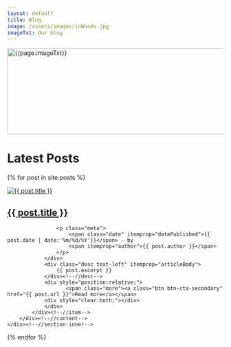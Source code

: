 ```yaml
---
layout: default
title: Blog
image: /assets/images/inWoods.jpg
imageTxt: Our blog
---
```


<div class="pageBanner">
  <img width="1000" height="200" src="{{page.image}}" alt="{{page.imageTxt}}"/>
</div>
<div class="mainContent">
<h1>Latest Posts</h1>

{% for post in site.posts %}
<section class="post section" itemprop="blogPost" itemscope="itemscope" itemtype="http://schema.org/BlogPosting">
    <div class="section-inner">
        <div class="content">
            <div class="item">
                <div class="list-image">
                    <a href="{{ post.url }}"><img  itemprop="image" src="/assets/images/blog/{{ post.id | remove_first:'/' | replace_first:'/','-' | replace_first:'/','-' | replace_first:'/','_' | replace:'/','-' }}_small.jpg" alt="{{ post.title }}"/></a>
                </div>
                <div class="info text-left">
                    <h2 class="title" itemprop="headline"><a href="{{ post.url }}">{{ post.title }}</a></h2>

                    <p class="meta">
                        <span class="date" itemprop="datePublished">{{ post.date | date:'%m/%d/%Y'}}</span> - by
                        <span itemprop="author">{{ post.author }}</span>
                    </p>
                </div>
                <div class="desc text-left" itemprop="articleBody">                                    
                    {{ post.excerpt }}
                </div><!--//desc-->
                <div style="position:relative;">
                       <span class="more"><a class="btn btn-cta-secondary" href="{{ post.url }}">Read more</a></span>
                <div style="clear:both;"></div>
                </div>
            </div><!--//item-->                       
        </div><!--//content-->  
    </div><!--//section-inner-->                 
</section><!--//section-->

{% endfor %}
    
</div>
